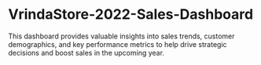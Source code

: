 # VrindaStore-2022-Sales-Dashboard
This dashboard provides valuable insights into sales trends, customer demographics, and key performance metrics to help drive strategic decisions and boost sales in the upcoming year.
